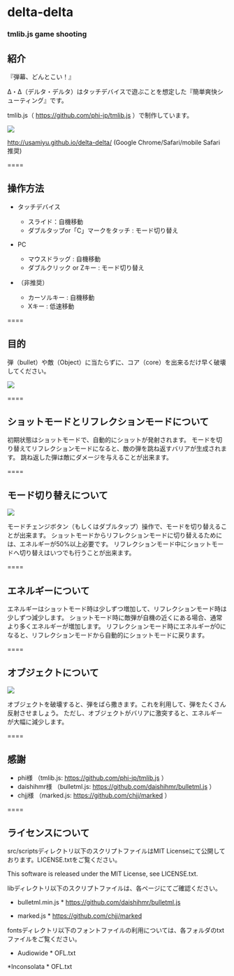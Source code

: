 # delta-delta
### tmlib.js game shooting


## 紹介

『弾幕、どんとこい！』

Δ・Δ（デルタ・デルタ）はタッチデバイスで遊ぶことを想定した『簡単爽快シューティング』です。

tmlib.js（ https://github.com/phi-jp/tmlib.js ）で制作しています。

<img src="./src/images/screenshot1.png" />

http://usamiyu.github.io/delta-delta/ (Google Chrome/Safari/mobile Safari 推奨)


====


## 操作方法

  * タッチデバイス
  
    * スライド：自機移動
    * ダブルタップor「C」マークをタッチ : モード切り替え

  * PC
  
    * マウスドラッグ : 自機移動
    * ダブルクリック or Zキー : モード切り替え

  * （非推奨） 
    * カーソルキー : 自機移動
    * Xキー : 低速移動
    

====


## 目的

   弾（bullet）や敵（Object）に当たらずに、コア（core）を出来るだけ早く破壊してください。
   
   
<img src="./src/images/screenshot2.png" />


====


## ショットモードとリフレクションモードについて

   初期状態はショットモードで、自動的にショットが発射されます。
   モードを切り替えてリフレクションモードになると、敵の弾を跳ね返すバリアが生成されます。
   跳ね返した弾は敵にダメージを与えることが出来ます。


====


## モード切り替えについて

   
<img src="./src/images/screenshot3.png" />


   モードチェンジボタン（もしくはダブルタップ）操作で、モードを切り替えることが出来ます。
   ショットモードからリフレクションモードに切り替えるためには、エネルギーが50%以上必要です。
   リフレクションモード中にショットモードへ切り替えはいつでも行うことが出来ます。


====


## エネルギーについて

   エネルギーはショットモード時は少しずつ増加して、リフレクションモード時は少しずつ減少します。
   ショットモード時に敵弾が自機の近くにある場合、通常より多くエネルギーが増加します。
   リフレクションモード時にエネルギーが0になると、リフレクションモードから自動的にショットモードに戻ります。


====


## オブジェクトについて


<img src="./src/images/screenshot4.png" />


   オブジェクトを破壊すると、弾をばら撒きます。これを利用して、弾をたくさん反射させましょう。
   ただし、オブジェクトがバリアに激突すると、エネルギーが大幅に減少します。
   

====


## 感謝

   * phi様          （tmlib.js: https://github.com/phi-jp/tmlib.js ）
   * daishihmr様    （bulletml.js: https://github.com/daishihmr/bulletml.js ）
   * chjj様         （marked.js: https://github.com/chjj/marked ）


====


## ライセンスについて

src/scriptsディレクトリ以下のスクリプトファイルはMIT Licenseにて公開しております。LICENSE.txtをご覧ください。

This software is released under the MIT License, see LICENSE.txt.


libディレクトリ以下のスクリプトファイルは、各ページにてご確認ください。

   * bulletml.min.js
    * https://github.com/daishihmr/bulletml.js

   * marked.js
    * https://github.com/chjj/marked


fontsディレクトリ以下のフォントファイルの利用については、各フォルダのtxtファイルをご覧ください。

   * Audiowide
    * OFL.txt

   *Inconsolata
    * OFL.txt

